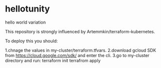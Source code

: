 # hellotunity
hello world variation

This repository is strongly influenced by Artemmkin/terraform-kubernetes.

To deploy this you should:

1.chnage the values in my-cluster/terraform.tfvars.
2.download gcloud SDK from https://cloud.google.com/sdk/ and enter the cli.
3.go to my-cluster directory and run: 
  terraform init
  terrafrom apply
